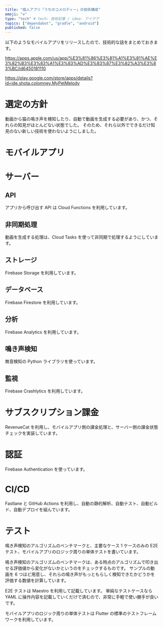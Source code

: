 ```yaml
---
title: "個人アプリ「うちのコメロディー」の技術構成"
emoji: "⚒️"
type: "tech" # tech: 技術記事 / idea: アイデア
topics: ["dependabot", "gradle", "android"]
published: false
---
```


以下のようなモバイルアプリをリリースしたので、技術的な話をまとめておきます。

https://apps.apple.com/us/app/%E3%81%86%E3%81%A1%E3%81%AE%E3%82%B3%E3%83%A1%E3%83%AD%E3%83%87%E3%82%A3%E3%83%BC/id6450181110

https://play.google.com/store/apps/details?id=ide.shota.colomney.MyPetMelody

# 選定の方針

動画から猫の鳴き声を検知したり、自動で動画を生成する必要があり、かつ、それらの知見がほとんどない状態でした。
そのため、それら以外でできるだけ知見のない新しい技術を使わないようにしました。

# モバイルアプリ

# サーバー

## API

アプリから呼び出す API は Cloud Functions を利用しています。

## 非同期処理

動画を生成する処理は、Cloud Tasks を使って非同期で処理するようにしています。

## ストレージ

Firebase Storage を利用しています。

## データベース

Firebase Firestore を利用しています。

## 分析

Firebase Analytics を利用しています。

## 鳴き声検知

無音検知の Python ライブラリを使っています。

## 監視

Firebase Crashlytics を利用しています。

# サブスクリプション課金

RevenueCat を利用し、モバイルアプリ側の課金処理と、サーバー側の課金状態チェックを実装しています。

# 認証

Firebase Authentication を使っています。

# CI/CD

Fastlane と GitHub Actions を利用し、自動の静的解析、自動テスト、自動ビルド、自動デプロイを組んでいます。

# テスト

鳴き声検知のアルゴリズムのベンチマークと、主要なケース 1 ケースのみの E2E テスト、モバイルアプリのロジック周りの単体テストを書いています。

鳴き声検知のアルゴリズムのベンチマークは、ある時点のアルゴリズムで叩き出せる評価値から変化がないかというのをチェックするものです。
サンプルの動画を 6 つほど用意し、それらの鳴き声がもっともらしく検知できたかどうかを評価する数値を計算しています。

E2E テストは Maestro を利用して記載しています。
単純なテストケースなら YAML に操作内容を記載していくだけで済むので、非常に手軽で使い勝手が良いです。

モバイルアプリのロジック周りの単体テストは Flutter の標準のテストフレームワークを利用しています。
